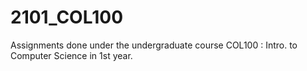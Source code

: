 # 2101_COL100
Assignments done under the undergraduate course COL100 : Intro. to Computer Science  in 1st year.
